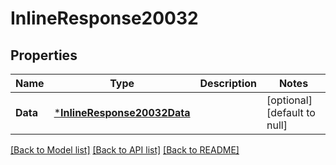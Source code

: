 # InlineResponse20032

## Properties
Name | Type | Description | Notes
------------ | ------------- | ------------- | -------------
**Data** | [***InlineResponse20032Data**](inline_response_200_32_data.md) |  | [optional] [default to null]

[[Back to Model list]](../README.md#documentation-for-models) [[Back to API list]](../README.md#documentation-for-api-endpoints) [[Back to README]](../README.md)

